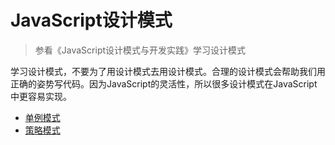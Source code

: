 # JavaScript设计模式
> 参看《JavaScript设计模式与开发实践》学习设计模式

学习设计模式，不要为了用设计模式去用设计模式。合理的设计模式会帮助我们用正确的姿势写代码。因为JavaScript的灵活性，所以很多设计模式在JavaScript中更容易实现。

- [单例模式](https://github.com/JX-Zhuang/design_pattern/tree/master/1.singleton)
- [策略模式](https://github.com/JX-Zhuang/design_pattern/tree/master/2.strategy)
